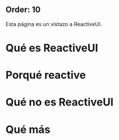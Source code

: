 Order: 10
---

Esta página es un vistazo a ReactiveUI. 

# Qué es ReactiveUI

# Porqué reactive
  
# Qué no es ReactiveUI

# Qué más
